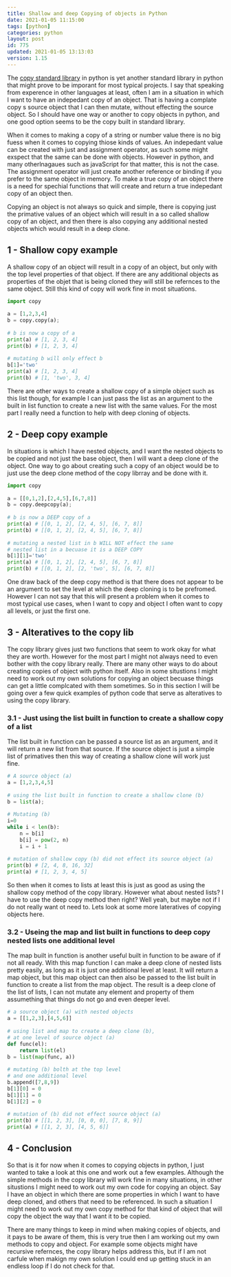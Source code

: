 ```yaml
---
title: Shallow and deep Copying of objects in Python
date: 2021-01-05 11:15:00
tags: [python]
categories: python
layout: post
id: 775
updated: 2021-01-05 13:13:03
version: 1.15
---
```


The [copy standard library](https://docs.python.org/3/library/copy.html) in python is yet another standard library in python that might prove to be imporant for most typical projects. I say that speaking from experence in other languages at least, often I am in a situation in which I want to have an indepedant copy of an object. That is having a complate copy s source object that I can then mutate, without effecting the source object. So I should have one way or another to copy objects in python, and one good option seems to be the copy built in standard library. 

When it comes to making a copy of a string or number value there is no big fuess when it comes to copying thiose kinds of values. An indepedant value can be created with just and assignment operator, as such some might exspect that the same can be done with objects. However in python, and many otherlnagaues such as javaScript for that matter, this is not the case. The assignment operator will just create another reference or binding if you prefer to the same object in memory. To make a true copy of an object there is a need for spechial functions that will create and return a true indepedant copy of an object then.

Copying an object is not always so quick and simple, there is copying just the primative values of an object which will result in a so called shallow copy of an object, and then there is also copying any additional nested objects which would result in a deep clone.

<!-- more -->

## 1 - Shallow copy example

A shallow copy of an object will result in a copy of an object, but only with the top level properties of that object. If there are any additional objects as properties of the objet that is being cloned they will still be refernces to the same object. Still this kind of copy will work fine in most situations.

```python
import copy
 
a = [1,2,3,4]
b = copy.copy(a);
 
# b is now a copy of a
print(a) # [1, 2, 3, 4]
print(b) # [1, 2, 3, 4]
 
# mutating b will only effect b
b[1]='two'
print(a) # [1, 2, 3, 4]
print(b) # [1, 'two', 3, 4]
```

There are other ways to create a shallow copy of a simple object such as this list though, for example I can just pass the list as an argument to the built in list function to create a new list with the same values. For the most part I really need a function to help with deep cloning of objects.

## 2 - Deep copy example

In situations is which I have nested objects, and I want the nested objects to be copied and not just the base object, then I will want a deep clone of the object. One way to go about creating such a copy of an object would be to just use the deep clone method of the copy librray and be done with it.

```python
import copy
 
a = [[0,1,2],[2,4,5],[6,7,8]]
b = copy.deepcopy(a);
 
# b is now a DEEP copy of a
print(a) # [[0, 1, 2], [2, 4, 5], [6, 7, 8]]
print(b) # [[0, 1, 2], [2, 4, 5], [6, 7, 8]]
 
# mutating a nested list in b WILL NOT effect the same
# nested list in a becuase it is a DEEP COPY
b[1][1]='two'
print(a) # [[0, 1, 2], [2, 4, 5], [6, 7, 8]]
print(b) # [[0, 1, 2], [2, 'two', 5], [6, 7, 8]]
```

One draw back of the deep copy method is that there does not appear to be an argument to set the level at which the deep cloning is to be prefromed. However I can not say that this will present a problem when it comes to most typical use cases, when I want to copy and object I often want to copy all levels, or just the first one.

## 3 - Alteratives to the copy lib

The copy library gives just two functions that seem to work okay for what they are worth. However for the most part I might not always need to even bother with the copy library really. There are many other ways to do about creating copies of object with python itself. Also in some situstions I might need to work out my own solutions for copying an object becuase things can get a little complcated with them sometimes. So in this section I will be going over a few quick examples of python code that serve as alteratives to using the copy library.

### 3.1 - Just using the list built in function to create a shallow copy of a list

The list built in function can be passed a source list as an argument, and it will return a new list from that source. If the source object is just a simple list of primatives then this way of creating a shallow clone will work just fine.

```python
# A source object (a)
a = [1,2,3,4,5]
 
# using the list built in function to create a shallow clone (b)
b = list(a);
 
# Mutating (b)
i=0
while i < len(b):
    n = b[i]
    b[i] = pow(2, n)
    i = i + 1
 
# mutation of shallow copy (b) did not effect its source object (a)
print(b) # [2, 4, 8, 16, 32]
print(a) # [1, 2, 3, 4, 5]
```

So then when it comes to lists at least this is just as good as using the shallow copy method of the copy library. However what about nested lists? I have to use the deep copy method then right? Well yeah, but maybe not if I do not really want ot need to. Lets look at some more lateratives of copying objects here.

### 3.2 - Useing the map and list built in functions to deep copy nested lists one additional level

The map built in function is another useful built in function to be aware of if not all ready. With this map function I can make a deep clone of nested lists pretty easily, as long as it is just one additional level at least. It will return a map object, but this map object can then also be passed to the list built in function to create a list from the map object. The result is a deep clone of the list of lists, I can not mutate any element and property of them assumething that things do not go and even deeper level.

```python
# a source object (a) with nested objects
a = [[1,2,3],[4,5,6]]
 
# using list and map to create a deep clone (b),
# at one level of source object (a)
def func(el):
    return list(el)
b = list(map(func, a))
 
# mutating (b) bolth at the top level
# and one additional level
b.append([7,8,9])
b[1][0] = 0
b[1][1] = 0
b[1][2] = 0
 
# mutation of (b) did not effect source object (a)
print(b) # [[1, 2, 3], [0, 0, 0], [7, 8, 9]]
print(a) # [[1, 2, 3], [4, 5, 6]]
```


## 4 - Conclusion

So that is it for now when it comes to copying objects in python, I just wanted to take a look at this one and work out a few examples. Although the simple methods in the copy library will work fine in many situations, in other situstions I might need to work out my own code for copying an object. Say I have an object in which there are some properties in which I want to have deep cloned, and others that need to be referenced. In such a situation I might need to work out my own copy method for that kind of object that will copy the object the way that I want it to be copied.

There are many things to keep in mind when making copies of objects, and it pays to be aware of them, this is very true then I am working out my own methods to copy and object. For example some objects might have recursive refernces, the copy library helps address this, but if I am not carfule when makign my own solution I could end up getting stuck in an endless loop if I do not check for that.

